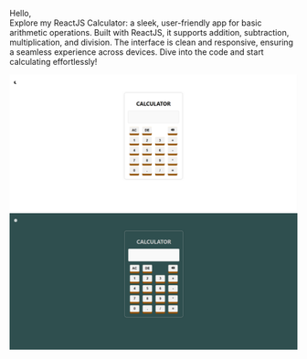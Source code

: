Hello, <br/>
Explore my ReactJS Calculator: a sleek, user-friendly app for basic arithmetic operations. Built with ReactJS, it supports addition, subtraction, multiplication, and division. The interface is clean and responsive, ensuring a seamless experience across devices. Dive into the code and start calculating effortlessly!


<img src='https://github.com/Rojak21/Calculator/blob/main/images/image1.png'/><br/>
<img src='https://github.com/Rojak21/Calculator/blob/main/images/image2.png'/>
